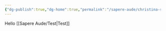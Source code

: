 ```yaml
---
{"dg-publish":true,"dg-home":true,"permalink":"/sapere-aude/christina-s-tardis/","tags":["gardenEntry"],"dgPassFrontmatter":true}
---
```



Hello
[[Sapere Aude/Test\|Test]]